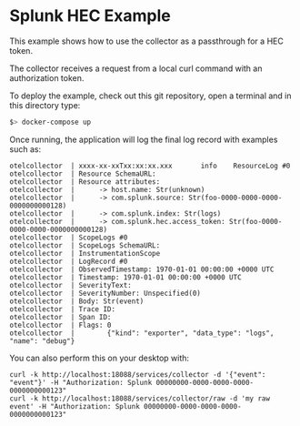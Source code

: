 # Splunk HEC Example

This example shows how to use the collector as a passthrough for a HEC token.

The collector receives a request from a local curl command with an authorization token.

To deploy the example, check out this git repository, open a terminal and in this directory type:
```bash
$> docker-compose up
```

Once running, the application will log the final log record with examples such as:
```
otelcollector  | xxxx-xx-xxTxx:xx:xx.xxx       info    ResourceLog #0
otelcollector  | Resource SchemaURL: 
otelcollector  | Resource attributes:
otelcollector  |      -> host.name: Str(unknown)
otelcollector  |      -> com.splunk.source: Str(foo-0000-0000-0000-0000000000128)
otelcollector  |      -> com.splunk.index: Str(logs)
otelcollector  |      -> com.splunk.hec.access_token: Str(foo-0000-0000-0000-0000000000128)
otelcollector  | ScopeLogs #0
otelcollector  | ScopeLogs SchemaURL: 
otelcollector  | InstrumentationScope  
otelcollector  | LogRecord #0
otelcollector  | ObservedTimestamp: 1970-01-01 00:00:00 +0000 UTC
otelcollector  | Timestamp: 1970-01-01 00:00:00 +0000 UTC
otelcollector  | SeverityText: 
otelcollector  | SeverityNumber: Unspecified(0)
otelcollector  | Body: Str(event)
otelcollector  | Trace ID: 
otelcollector  | Span ID: 
otelcollector  | Flags: 0
otelcollector  |        {"kind": "exporter", "data_type": "logs", "name": "debug"}

```

You can also perform this on your desktop with:
```
curl -k http://localhost:18088/services/collector -d '{"event": "event"}' -H "Authorization: Splunk 00000000-0000-0000-0000-0000000000123"
curl -k http://localhost:18088/services/collector/raw -d 'my raw event' -H "Authorization: Splunk 00000000-0000-0000-0000-0000000000123"
```
